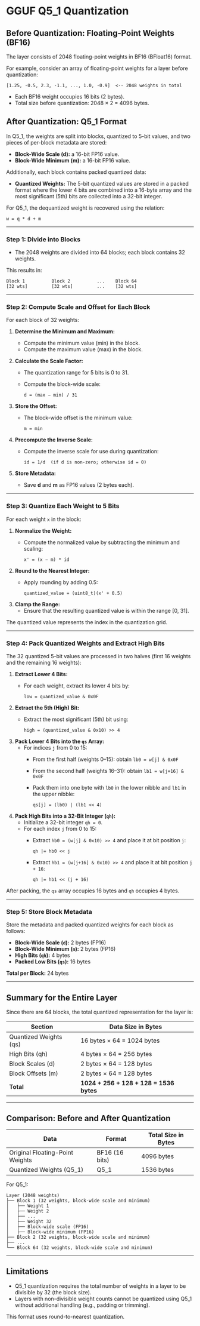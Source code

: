 # GGUF Q5_1 Quantization

## Before Quantization: Floating-Point Weights (BF16)

The layer consists of 2048 floating-point weights in BF16 (BFloat16) format.

For example, consider an array of floating-point weights for a layer before quantization:

    [1.25, -0.5, 2.3, -1.1, ..., 1.0, -0.9]  <-- 2048 weights in total

- Each BF16 weight occupies 16 bits (2 bytes).
- Total size before quantization: 2048 × 2 = 4096 bytes.

## After Quantization: Q5_1 Format

In Q5_1, the weights are split into blocks, quantized to 5-bit values, and two pieces of per-block metadata are stored:
- **Block-Wide Scale (d):** a 16-bit FP16 value.
- **Block-Wide Minimum (m):** a 16-bit FP16 value.

Additionally, each block contains packed quantized data:
- **Quantized Weights:** The 5-bit quantized values are stored in a packed format where the lower 4 bits are combined into a 16-byte array and the most significant (5th) bits are collected into a 32-bit integer.

For Q5_1, the dequantized weight is recovered using the relation:

    w = q * d + m

---

### Step 1: Divide into Blocks

- The 2048 weights are divided into 64 blocks; each block contains 32 weights.

This results in:

    Block 1          Block 2          ...    Block 64
    [32 wts]         [32 wts]         ...    [32 wts]

---

### Step 2: Compute Scale and Offset for Each Block

For each block of 32 weights:

1. **Determine the Minimum and Maximum:**
   - Compute the minimum value (min) in the block.
   - Compute the maximum value (max) in the block.

2. **Calculate the Scale Factor:**
   - The quantization range for 5 bits is 0 to 31.
   - Compute the block-wide scale:
     
         d = (max − min) / 31

3. **Store the Offset:**
   - The block-wide offset is the minimum value:
     
         m = min

4. **Precompute the Inverse Scale:**
   - Compute the inverse scale for use during quantization:
     
         id = 1/d  (if d is non-zero; otherwise id = 0)

5. **Store Metadata:**
   - Save **d** and **m** as FP16 values (2 bytes each).

---

### Step 3: Quantize Each Weight to 5 Bits

For each weight `x` in the block:

1. **Normalize the Weight:**
   - Compute the normalized value by subtracting the minimum and scaling:
     
         x' = (x − m) * id

2. **Round to the Nearest Integer:**
   - Apply rounding by adding 0.5:
     
         quantized_value = (uint8_t)(x' + 0.5)

3. **Clamp the Range:**
   - Ensure that the resulting quantized value is within the range [0, 31].

The quantized value represents the index in the quantization grid.

---

### Step 4: Pack Quantized Weights and Extract High Bits

The 32 quantized 5-bit values are processed in two halves (first 16 weights and the remaining 16 weights):

1. **Extract Lower 4 Bits:**
   - For each weight, extract its lower 4 bits by:
     
         low = quantized_value & 0x0F

2. **Extract the 5th (High) Bit:**
   - Extract the most significant (5th) bit using:
     
         high = (quantized_value & 0x10) >> 4

3. **Pack Lower 4 Bits into the `qs` Array:**
   - For indices `j` from 0 to 15:
     - From the first half (weights 0–15): obtain `lb0 = w[j] & 0x0F`
     - From the second half (weights 16–31): obtain `lb1 = w[j+16] & 0x0F`
     - Pack them into one byte with `lb0` in the lower nibble and `lb1` in the upper nibble:
       
           qs[j] = (lb0) | (lb1 << 4)

4. **Pack High Bits into a 32-Bit Integer (`qh`):**
   - Initialize a 32-bit integer `qh = 0`.
   - For each index `j` from 0 to 15:
     - Extract `hb0 = (w[j] & 0x10) >> 4` and place it at bit position `j`:
       
           qh |= hb0 << j
     - Extract `hb1 = (w[j+16] & 0x10) >> 4` and place it at bit position `j + 16`:
       
           qh |= hb1 << (j + 16)

After packing, the `qs` array occupies 16 bytes and `qh` occupies 4 bytes.

---

### Step 5: Store Block Metadata

Store the metadata and packed quantized weights for each block as follows:

- **Block-Wide Scale (`d`):** 2 bytes (FP16)
- **Block-Wide Minimum (`m`):** 2 bytes (FP16)
- **High Bits (`qh`):** 4 bytes
- **Packed Low Bits (`qs`):** 16 bytes

**Total per Block:** 24 bytes

---

## Summary for the Entire Layer

Since there are 64 blocks, the total quantized representation for the layer is:

| Section                    | Data Size in Bytes          |
|----------------------------|-----------------------------|
| Quantized Weights (qs)     | 16 bytes × 64 = 1024 bytes   |
| High Bits (qh)             | 4 bytes × 64 = 256 bytes     |
| Block Scales (d)           | 2 bytes × 64 = 128 bytes     |
| Block Offsets (m)          | 2 bytes × 64 = 128 bytes     |
| **Total**                  | **1024 + 256 + 128 + 128 = 1536 bytes** |

---

## Comparison: Before and After Quantization

| Data                                    | Format         | Total Size in Bytes |
|-----------------------------------------|----------------|---------------------|
| Original Floating-Point Weights         | BF16 (16 bits) | 4096 bytes          |
| Quantized Weights (Q5_1)                | Q5_1           | 1536 bytes          |

For Q5_1:

    Layer (2048 weights)
    ├── Block 1 (32 weights, block-wide scale and minimum)
    │   ├── Weight 1
    │   ├── Weight 2
    │   ├── ...
    │   ├── Weight 32
    │   ├── Block-wide scale (FP16)
    │   ├── Block-wide minimum (FP16)
    ├── Block 2 (32 weights, block-wide scale and minimum)
    ├── ...
    └── Block 64 (32 weights, block-wide scale and minimum)

---

## Limitations

- Q5_1 quantization requires the total number of weights in a layer to be divisible by 32 (the block size).
- Layers with non-divisible weight counts cannot be quantized using Q5_1 without additional handling (e.g., padding or trimming).

This format uses round-to-nearest quantization.
